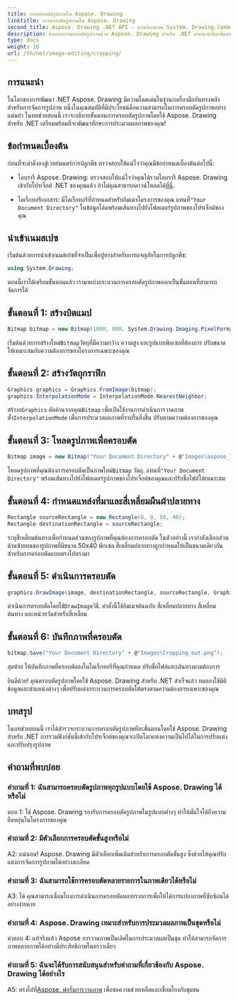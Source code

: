 ```yaml
---
title: การครอบตัดรูปภาพใน Aspose. Drawing
linktitle: การครอบตัดรูปภาพใน Aspose. Drawing
second_title: Aspose. Drawing .NET API - ทางเลือกแทน System. Drawing.Common
description: ต้นแบบการครอบตัดรูปภาพด้วย Aspose. Drawing สำหรับ .NET คำแนะนำทีละขั้นตอนนี้ช่วยให้นักพัฒนาสามารถพัฒนาทักษะการประมวลผลภาพได้อย่างง่ายดาย
type: docs
weight: 10
url: /th/net/image-editing/cropping/
---
```

## การแนะนำ

ในโลกของการพัฒนา .NET Aspose. Drawing มีความโดดเด่นในฐานะเครื่องมืออันทรงพลังสำหรับการจัดการรูปภาพ หนึ่งในคุณสมบัติที่มีประโยชน์คือความสามารถในการครอบตัดรูปภาพอย่างแม่นยำ ในบทช่วยสอนนี้ เราจะอธิบายขั้นตอนการครอบตัดรูปภาพโดยใช้ Aspose. Drawing สำหรับ .NET เตรียมพร้อมที่จะพัฒนาทักษะการประมวลผลภาพของคุณ!

## ข้อกำหนดเบื้องต้น

ก่อนที่จะดำดิ่งลงสู่เวทย์มนตร์การปลูกพืช ตรวจสอบให้แน่ใจว่าคุณมีข้อกำหนดเบื้องต้นต่อไปนี้:

-  ไลบรารี Aspose. Drawing: ตรวจสอบให้แน่ใจว่าคุณได้รวมไลบรารี Aspose. Drawing เข้ากับโปรเจ็กต์ .NET ของคุณแล้ว ถ้าไม่คุณสามารถดาวน์โหลดได้[ที่นี่](https://releases.aspose.com/drawing/net/).

-  ไดเร็กทอรีเอกสาร: มีไดเร็กทอรีที่กำหนดสำหรับอิมเมจโครงการของคุณ แทนที่`"Your Document Directory"` ในข้อมูลโค้ดพร้อมเส้นทางไปยังโฟลเดอร์รูปภาพของโปรเจ็กต์ของคุณ

## นำเข้าเนมสเปซ

เริ่มต้นด้วยการนำเข้าเนมสเปซที่จำเป็นเพื่อปูทางสำหรับการผจญภัยในการปลูกพืช:

```csharp
using System.Drawing;
```

ตอนนี้เราได้เตรียมขั้นตอนแล้ว เรามาแบ่งกระบวนการครอบตัดรูปภาพออกเป็นขั้นตอนที่สามารถจัดการได้

## ขั้นตอนที่ 1: สร้างบิตแมป

```csharp
Bitmap bitmap = new Bitmap(1000, 800, System.Drawing.Imaging.PixelFormat.Format32bppPArgb);
```

 เริ่มต้นด้วยการสร้างใหม่`Bitmap`วัตถุที่มีความกว้าง ความสูง และรูปแบบพิกเซลที่ต้องการ ปรับขนาดให้เหมาะสมกับความต้องการของโครงการเฉพาะของคุณ

## ขั้นตอนที่ 2: สร้างวัตถุกราฟิก

```csharp
Graphics graphics = Graphics.FromImage(bitmap);
graphics.InterpolationMode = InterpolationMode.NearestNeighbor;
```

 สร้างก`Graphics` คัดค้านจากคุณ`Bitmap` เพื่อเปิดใช้งานการดำเนินการวาดภาพ ตั้ง`InterpolationMode` เพื่อการประมวลผลภาพที่ราบรื่นยิ่งขึ้น ปรับตามความต้องการของคุณ

## ขั้นตอนที่ 3: โหลดรูปภาพเพื่อครอบตัด

```csharp
Bitmap image = new Bitmap("Your Document Directory" + @"Images\aspose_logo.png");
```

 โหลดรูปภาพที่คุณต้องการครอบตัดเป็นภาพใหม่`Bitmap` วัตถุ. แทนที่`"Your Document Directory"` พร้อมเส้นทางไปยังโฟลเดอร์รูปภาพของโปรเจ็กต์ของคุณและปรับชื่อไฟล์ให้เหมาะสม

## ขั้นตอนที่ 4: กำหนดแหล่งที่มาและสี่เหลี่ยมผืนผ้าปลายทาง

```csharp
Rectangle sourceRectangle = new Rectangle(0, 0, 50, 40);
Rectangle destinationRectangle = sourceRectangle;
```

ระบุสี่เหลี่ยมต้นทางเพื่อกำหนดส่วนของรูปภาพที่คุณต้องการครอบตัด ในตัวอย่างนี้ เรากำลังเลือกส่วนด้านซ้ายบนของรูปภาพที่มีขนาด 50x40 พิกเซล สี่เหลี่ยมปลายทางถูกกำหนดให้เป็นขนาดเดียวกันสำหรับการครอบตัดแบบตรงไปตรงมา

## ขั้นตอนที่ 5: ดำเนินการครอบตัด

```csharp
graphics.DrawImage(image, destinationRectangle, sourceRectangle, GraphicsUnit.Pixel);
```

 ดำเนินการครอบตัดโดยใช้`DrawImage`วิธี. คำสั่งนี้ใช้อิมเมจต้นฉบับ สี่เหลี่ยมปลายทาง สี่เหลี่ยมต้นทาง และหน่วยวัดสำหรับสี่เหลี่ยม

## ขั้นตอนที่ 6: บันทึกภาพที่ครอบตัด

```csharp
bitmap.Save("Your Document Directory" + @"Images\Cropping_out.png");
```

สุดท้าย ให้บันทึกภาพที่ครอบตัดลงในไดเร็กทอรีที่คุณกำหนด ปรับชื่อไฟล์และเส้นทางตามต้องการ

ยินดีด้วย! คุณครอบตัดรูปภาพโดยใช้ Aspose. Drawing สำหรับ .NET สำเร็จแล้ว ทดลองใช้มิติข้อมูลและตำแหน่งต่างๆ เพื่อปรับแต่งกระบวนการครอบตัดให้ตรงตามความต้องการเฉพาะของคุณ

## บทสรุป

ในบทช่วยสอนนี้ เราได้สำรวจกระบวนการครอบตัดรูปภาพทีละขั้นตอนโดยใช้ Aspose. Drawing สำหรับ .NET การรวมฟังก์ชันนี้เข้ากับโปรเจ็กต์ของคุณจะเปิดโลกแห่งความเป็นไปได้ในการปรับแต่งและปรับปรุงรูปภาพ

## คำถามที่พบบ่อย

### คำถามที่ 1: ฉันสามารถครอบตัดรูปภาพทุกรูปแบบโดยใช้ Aspose. Drawing ได้หรือไม่

ตอบ 1: ใช่ Aspose. Drawing รองรับการครอบตัดรูปภาพในรูปแบบต่างๆ ทำให้มั่นใจได้ถึงความยืดหยุ่นในโครงการของคุณ

### คำถามที่ 2: มีตัวเลือกการครอบตัดขั้นสูงหรือไม่

A2: แน่นอน! Aspose. Drawing มีตัวเลือกเพิ่มเติมสำหรับการครอบตัดขั้นสูง ซึ่งช่วยให้คุณปรับแต่งการจัดการรูปภาพได้อย่างละเอียด

### คำถามที่ 3: ฉันสามารถใช้การครอบตัดหลายรายการในภาพเดียวได้หรือไม่

A3: ได้ คุณสามารถเชื่อมโยงการดำเนินการครอบตัดหลายรายการเพื่อให้ได้การแปลงภาพที่ซับซ้อนได้อย่างง่ายดาย

### คำถามที่ 4: Aspose. Drawing เหมาะสำหรับการประมวลผลภาพเป็นชุดหรือไม่

คำตอบ 4: แท้จริงแล้ว Aspose การวาดภาพเป็นเลิศในการประมวลผลเป็นชุด ทำให้สามารถจัดการภาพหลายภาพได้อย่างมีประสิทธิภาพในคราวเดียว

### คำถามที่ 5: ฉันจะได้รับการสนับสนุนสำหรับคำถามที่เกี่ยวข้องกับ Aspose. Drawing ได้อย่างไร

 A5: ตรงไปที่[Aspose. ฟอรั่มการวาดภาพ](https://forum.aspose.com/c/diagram/17) เพื่อขอความช่วยเหลือและเชื่อมโยงกับชุมชน
